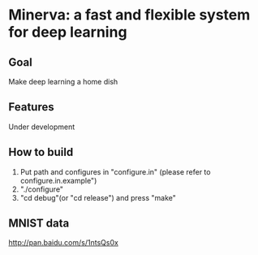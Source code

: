 # Minerva: a fast and flexible system for deep learning

## Goal
Make deep learning a home dish

## Features
Under development

## How to build
1. Put path and configures in "configure.in" (please refer to configure.in.example")
2. "./configure"
3. "cd debug"(or "cd release") and press "make"

## MNIST data

http://pan.baidu.com/s/1ntsQs0x
